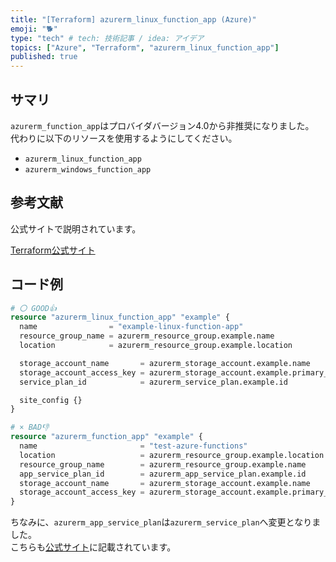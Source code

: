 ```yaml
---
title: "[Terraform] azurerm_linux_function_app (Azure)"
emoji: "🐕"
type: "tech" # tech: 技術記事 / idea: アイデア
topics: ["Azure", "Terraform", "azurerm_linux_function_app"]
published: true
---
```


## サマリ

`azurerm_function_app`はプロバイダバージョン4.0から非推奨になりました。  
代わりに以下のリソースを使用するようにしてください。  

- `azurerm_linux_function_app`
- `azurerm_windows_function_app`

## 参考文献

公式サイトで説明されています。  

[Terraform公式サイト](https://registry.terraform.io/providers/hashicorp/azurerm/latest/docs/resources/function_app.html)  

## コード例  

```tf
# 〇 GOOD👍
resource "azurerm_linux_function_app" "example" {
  name                = "example-linux-function-app"
  resource_group_name = azurerm_resource_group.example.name
  location            = azurerm_resource_group.example.location

  storage_account_name       = azurerm_storage_account.example.name
  storage_account_access_key = azurerm_storage_account.example.primary_access_key
  service_plan_id            = azurerm_service_plan.example.id

  site_config {}
}
```

```tf
# × BAD👎
resource "azurerm_function_app" "example" {
  name                       = "test-azure-functions"
  location                   = azurerm_resource_group.example.location
  resource_group_name        = azurerm_resource_group.example.name
  app_service_plan_id        = azurerm_app_service_plan.example.id
  storage_account_name       = azurerm_storage_account.example.name
  storage_account_access_key = azurerm_storage_account.example.primary_access_key
}
```

ちなみに、`azurerm_app_service_plan`は`azurerm_service_plan`へ変更となりました。  
こちらも[公式サイト](https://registry.terraform.io/providers/hashicorp/azurerm/latest/docs/resources/function_app#service_plan_id)に記載されています。  
